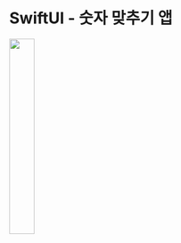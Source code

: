 # SwiftUI - 숫자 맞추기 앱



<img src="https://user-images.githubusercontent.com/84320522/197231979-a5e6d688-3099-468d-836d-e66db6a37c1c.gif" width="30%">
